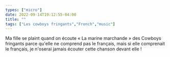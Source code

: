 ```yaml
---
types: ["micro"]
date: 2022-09-14T19:12:55-04:00
title: ""
tags: ["Les cowboys fringants","French","music"]
---
```

Ma fille se plaint quand on écoute « La marine marchande » des Cowboys fringants parce qu'elle ne comprend pas le français, mais si elle comprenait le français, je n'oserai jamais écouter cette chanson devant elle !
